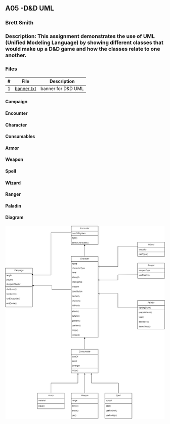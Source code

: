 ## A05 -D&D UML
### Brett Smith
### Description: This assignment demonstrates the use of UML (Unified Modeling Language) by showing different classes that would make up a D&D game and how the classes relate to one another.



### Files

|   #   | File            | Description                                        |
| :---: | --------------- | -------------------------------------------------- |
|   1   | [banner.txt]()         |banner for D&D UML|

#### Campaign

#### Encounter

#### Character

#### Consumables

#### Armor

#### Weapon

#### Spell

#### Wizard

#### Ranger

#### Paladin

#### Diagram

<img src="https://github.com/bsmith578/2143-OOP-Smith/blob/main/Assignments/A05/Images/D%26D.png" width="600">
